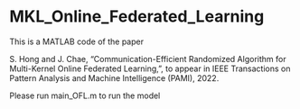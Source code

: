 # MKL_Online_Federated_Learning

This is a MATLAB code of the paper 

S. Hong and J. Chae, “Communication-Efficient Randomized Algorithm for Multi-Kernel Online Federated Learning,”, 
to appear in IEEE Transactions on Pattern Analysis and Machine Intelligence (PAMI), 2022.

Please run main_OFL.m to run the model
